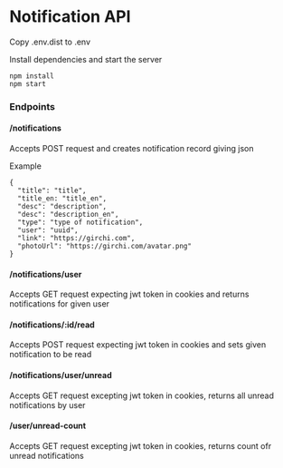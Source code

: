 # Notification API

Copy .env.dist to .env

Install dependencies and start the server
```
npm install
npm start
```


### Endpoints

#### /notifications
Accepts POST request and creates notification record giving json

Example
```
{
  "title": "title",
  "title_en: "title_en",
  "desc": "description",
  "desc": "description_en",
  "type": "type of notification",
  "user": "uuid",
  "link": "https://girchi.com",
  "photoUrl": "https://girchi.com/avatar.png"
}
```

#### /notifications/user
Accepts GET request expecting jwt token in cookies and returns notifications for given user

#### /notifications/:id/read
Accepts POST request expecting jwt token in cookies and sets given notification to be read


#### /notifications/user/unread
Accepts GET request excepting jwt token in cookies, returns all unread notifications by user

#### /user/unread-count
Accepts GET request excepting jwt token in cookies, returns count ofr unread notifications